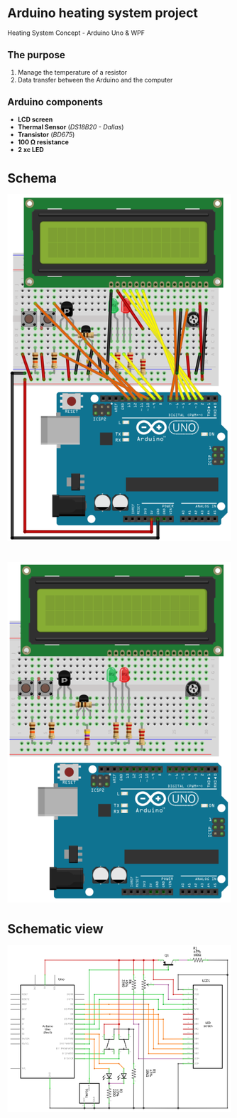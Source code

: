 # Arduino heating system project
Heating System Concept - Arduino Uno &amp; WPF

## The purpose
1. Manage the temperature of a resistor
2. Data transfer between the Arduino and the computer

## Arduino components
- **LCD screen**
- **Thermal Sensor** (*DS18B20 - Dallas*)
- **Transistor** (*BD675*)
- **100 Ω resistance**
- **2 xc LED**

# Schema
![schema_cable](https://raw.githubusercontent.com/CrBast/distillation_column/master/doc/schema_cable.PNG)

<br>

![schema](https://raw.githubusercontent.com/CrBast/distillation_column/master/doc/schema.PNG)

# Schematic view

![schema_electrique](https://raw.githubusercontent.com/CrBast/distillation_column/master/doc/schema_electrique.PNG)
